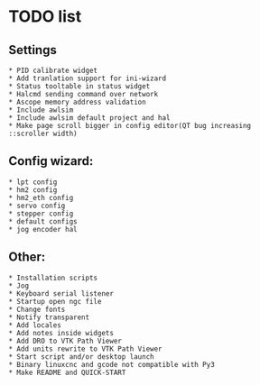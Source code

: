 # TODO list

## Settings
    * PID calibrate widget
    * Add tranlation support for ini-wizard
    * Status tooltable in status widget
    * Halcmd sending command over network
    * Ascope memory address validation
    * Include awlsim
    * Include awlsim default project and hal
    * Make page scroll bigger in config editor(QT bug increasing ::scroller width)
        
## Config wizard:
    * lpt config
    * hm2 config
    * hm2_eth config
    * servo config
    * stepper config
    * default configs
    * jog encoder hal
    
## Other:
    * Installation scripts
    * Jog
    * Keyboard serial listener
    * Startup open ngc file
    * Change fonts
    * Notify transparent
    * Add locales
    * Add notes inside widgets    
    * Add DRO to VTK Path Viewer 
    * Add units rewrite to VTK Path Viewer 
    * Start script and/or desktop launch
    * Binary linuxcnc and gcode not compatible with Py3
    * Make README and QUICK-START
